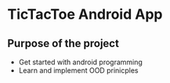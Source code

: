 # TicTacToe Android App

## Purpose of the project
- Get started with android programming
- Learn and implement OOD prinicples

